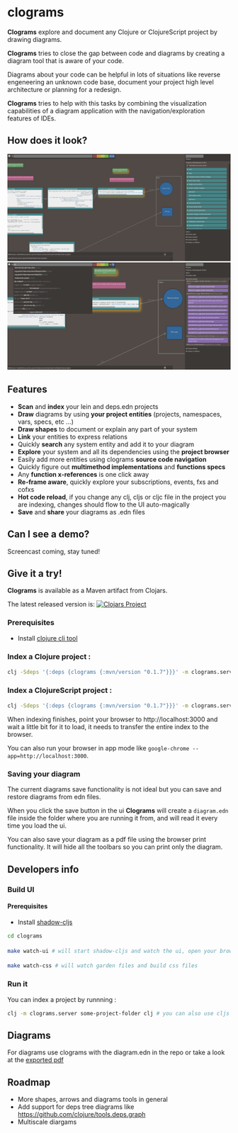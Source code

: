 # clograms

**Clograms** explore and document any Clojure or ClojureScript project by drawing diagrams.

**Clograms** tries to close the gap between code and diagrams by creating a diagram tool that is aware of your code.

Diagrams about your code can be helpful in lots of situations like reverse engeneering an unknown code base, document your project high level architecture or planning for a redesign.

**Clograms** tries to help with this tasks by combining the visualization capabilities of a diagram application with the navigation/exploration features of IDEs.

## How does it look?

<img src="/docs/screenshot-zoom-out.png?raw=true"/>

<img src="/docs/screenshot-zoom-in.png?raw=true"/>

## Features

- **Scan** and **index** your lein and deps.edn projects
- **Draw** diagrams by using **your project entities** (projects, namespaces, vars, specs, etc ...)
- **Draw shapes**  to document or explain any part of your system
- **Link** your entities to express relations
- Quickly **search** any system entity and add it to your diagram
- **Explore** your system and all its dependencies using the **project browser**
- Easily add more entities using clograms **source code navigation**
- Quickly figure out **multimethod implementations** and **functions specs**
- Any **function x-references** is one click away
- **Re-frame aware**, quickly explore your subscriptions, events, fxs and cofxs
- **Hot code reload**, if you change any clj, cljs or cljc file in the project you are indexing, changes should flow to the UI auto-magically
- **Save** and **share** your diagrams as .edn files

## Can I see a demo?

Screencast coming, stay tuned!

## Give it a try!

**Clograms** is available as a Maven artifact from Clojars.

The latest released version is: [![Clojars Project](https://img.shields.io/clojars/v/clograms.svg)](https://clojars.org/clograms)<br>

### Prerequisites

- Install [clojure cli tool](https://clojure.org/guides/getting_started)

### Index a Clojure project :

```bash
clj -Sdeps '{:deps {clograms {:mvn/version "0.1.7"}}}' -m clograms.server my-clojure-project-folder clj
```

### Index a ClojureScript project :

```bash
clj -Sdeps '{:deps {clograms {:mvn/version "0.1.7"}}}' -m clograms.server my-clojurescript-project-folder cljs
```

When indexing finishes, point your browser to http://localhost:3000 and wait a little bit for it to load, it needs to transfer the entire index to the browser.

You can also run your browser in app mode like `google-chrome --app=http://localhost:3000`.

### Saving your diagram

The current diagrams save functionality is not ideal but you can save and restore diagrams from edn files.

When you click the save button in the ui **Clograms** will create a `diagram.edn` file inside the folder where you are running it from, and will read it every time you load the ui.

You can also save your diagram as a pdf file using the browser print functionality. It will hide all the toolbars so you can print only the diagram.

## Developers info

### Build UI

#### Prerequisites

- Install [shadow-cljs](https://shadow-cljs.github.io/docs/UsersGuide.html#_installation)

```bash
cd clograms

make watch-ui # will start shadow-cljs and watch the ui, open your browser at http://localhost:9500/clograms.html

make watch-css # will watch garden files and build css files
```

### Run it

You can index a project by runnning :

```bash
clj -m clograms.server some-project-folder clj # you can also use cljs to index clojurescript projects
```

## Diagrams

For diagrams use clograms with the diagram.edn in the repo or take a look at the [exported pdf](/docs/clograms.pdf)

## Roadmap

- More shapes, arrows and diagrams tools in general
- Add support for deps tree diagrams like https://github.com/clojure/tools.deps.graph
- Multiscale diargams
